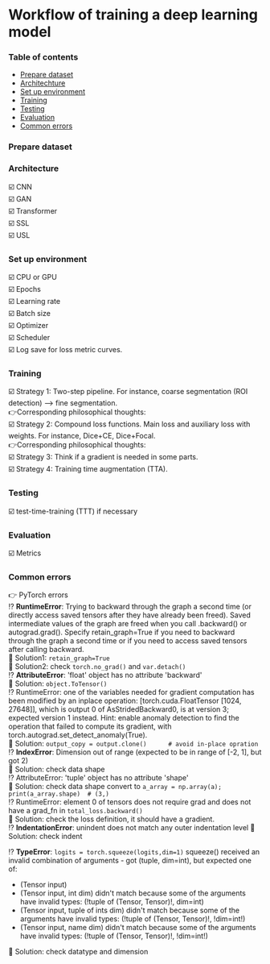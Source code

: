 # Workflow of training a deep learning model
### Table of contents
* [Prepare dataset](#prepare-dataset)
* [Architechture](#architecture)   
* [Set up environment](#set-up-environment)
* [Training](#training)    
* [Testing](#testing)   
* [Evaluation](#evaluation)
* [Common errors](#commen-errors) 

### Prepare dataset
### Architecture
☑️ CNN    
☑️ GAN    
☑️ Transformer        
☑️ SSL    
☑️ USL        
### Set up environment
☑️ CPU or GPU    
☑️ Epochs    
☑️ Learning rate    
☑️ Batch size    
☑️ Optimizer     
☑️ Scheduler         
☑️ Log save for loss metric curves.    

### Training
☑️ Strategy 1: Two-step pipeline. For instance, coarse segmentation (ROI detection) --> fine segmentation.    
👉Corresponding philosophical thoughts:    
☑️ Strategy 2: Compound loss functions. Main loss and auxiliary loss with weights. For instance, Dice+CE, Dice+Focal.    
👉Corresponding philosophical thoughts:    
☑️ Strategy 3: Think if a gradient is needed in some parts.    
☑️ Strategy 4: Training time augmentation (TTA).

### Testing
☑️ test-time-training (TTT) if necessary
### Evaluation
☑️ Metrics  
### Common errors
👉 PyTorch errors     
⁉️ **RuntimeError**: Trying to backward through the graph a second time (or directly access saved tensors after they have already been freed). Saved intermediate values of the graph are freed when you call .backward() or autograd.grad(). Specify retain_graph=True if you need to backward through the graph a second time or if you need to access saved tensors after calling backward.        
💠 Solution1: `retain_graph=True`    
💠 Solution2: check `torch.no_grad()` and `var.detach()`    
⁉️ **AttributeError**: 'float' object has no attribute 'backward'    
💠 Solution: `object.ToTensor()`    
⁉️ RuntimeError: one of the variables needed for gradient computation has been modified by an inplace operation: [torch.cuda.FloatTensor [1024, 27648]], which is output 0 of AsStridedBackward0, is at version 3; expected version 1 instead. Hint: enable anomaly detection to find the operation that failed to compute its gradient, with torch.autograd.set_detect_anomaly(True).    
💠 Solution: `output_copy = output.clone()      # avoid in-place opration`    
⁉️ **IndexError**: Dimension out of range (expected to be in range of [-2, 1], but got 2)    
💠 Solution: check data shape    
⁉️ AttributeError: 'tuple' object has no attribute 'shape'    
💠 Solution: check data shape convert to `a_array = np.array(a); print(a_array.shape)  # (3,)`   
⁉️ RuntimeError: element 0 of tensors does not require grad and does not have a grad_fn in `total_loss.backward()`    
💠 Solution: check the loss definition, it should have a gradient.    
⁉️ **IndentationError**: unindent does not match any outer indentation level
💠 Solution: check indent    

⁉️ **TypeError**: `logits = torch.squeeze(logits,dim=1)` squeeze() received an invalid combination of arguments - got (tuple, dim=int), but expected one of:
 * (Tensor input)
 * (Tensor input, int dim)
      didn't match because some of the arguments have invalid types: (!tuple of (Tensor, Tensor)!, dim=int)
 * (Tensor input, tuple of ints dim)
      didn't match because some of the arguments have invalid types: (!tuple of (Tensor, Tensor)!, !dim=int!)
 * (Tensor input, name dim)
      didn't match because some of the arguments have invalid types: (!tuple of (Tensor, Tensor)!, !dim=int!)

💠 Solution: check datatype and dimension    

